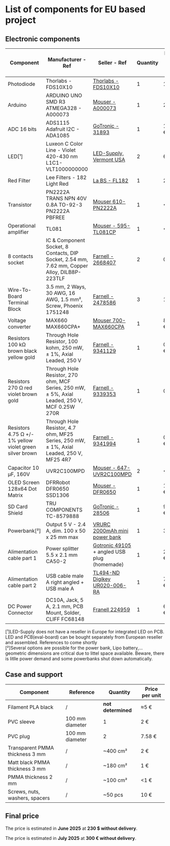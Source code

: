 # List of components for EU based project

## Electronic components

| Component | Manufacturer - Ref | Seller - Ref | Quantity | Price per unit (€) |
|-----------|---------------------|--------------|----------|--------------------|
| Photodiode | Thorlabs - FDS10X10 | [Thorlabs - FDS10X10](https://www.thorlabs.com/thorproduct.cfm?partnumber=FDS10X10) | 1 | 122 € |
| Arduino | ARDUINO UNO SMD R3 ATMEGA328 - A000073 | [Mouser - A000073](https://www.mouser.fr/ProductDetail/782-A000073) | 1 | 22 € |
| ADC 16 bits | ADS1115 Adafruit I2C - ADA1085 | [GoTronic - 31893](https://www.gotronic.fr/art-module-4-canaux-analogiques-i2c-ada1085-21114.htm) | 1 | 19.90 € |
| LED[¹] | Luxeon C Color Line - Violet 420-430 nm L1C1-VLT1000000000 | [LED-Supply, Vermont USA](https://www.ledsupply.com/leds/luxeon-c-color-leds) | 2 | 6 $ |
| Red Filter | Lee Filters - 182 Light Red | [La BS - FL182](https://www.la-bs.com/ArticleDetails.aspx?Code=FL182) | 1 | 20 € |
| Transistor | PN2222A TRANS NPN 40V 0.8A TO-92-3 PN2222A PBFREE | [Mouser 610-PN2222A](https://www.mouser.fr/ProductDetail/610-PN2222A) | 1 | <1 € |
| Operational amplifier | TL081 | [Mouser - 595-TL081CP](https://www.mouser.fr/ProductDetail/595-TL081CP) | 1 | <1 € |
| 8 contacts socket | IC & Component Socket, 8 Contacts, DIP Socket, 2.54 mm, 7.62 mm, Copper Alloy, DILB8P-223TLF | [ Farnell - 2668407 ](https://fr.farnell.com/en-FR/amphenol-icc-fci/dilb8p-223tlf/dip-socket-8pos-2row-2-54mm-th/dp/2668407) | 2 | 0.2 € |
| Wire-To-Board Terminal Block | 3.5 mm, 2 Ways, 30 AWG, 16 AWG, 1.5 mm², Screw, Phoenix 1751248 | [Farnell - 2478586](https://fr.farnell.com/en-FR/phoenix-contact/mkds-1-2-3-5/tb-wire-to-brd-2pos-16awg/dp/2478586) | 3 | 1.3 € |
| Voltage converter | MAX660 MAX660CPA+ | [Mouser 700-MAX660CPA](https://www.mouser.fr/ProductDetail/700-MAX660CPA) | 1 | 8.39 € |
| Resistors 100 kΩ brown black yellow gold | Through Hole Resistor, 100 kohm, 250 mW, ± 1%, Axial Leaded, 250 V| [Farnell - 9341129](https://fr.farnell.com/en-FR/multicomp-pro/mf25-100k/res-100k-1-0-25w-axial-metal-film/dp/9341129) | 1 | 0.10 € |
| Resistors 270 Ω red violet brown gold | Through Hole Resistor, 270 ohm, MCF Series, 250 mW, ± 5%, Axial Leaded, 250 V, MCF 0.25W 270R | [Farnell - 9339353](https://fr.farnell.com/en-FR/multicomp-pro/mcf-0-25w-270r/res-270r-5-250mw-axial-carbon/dp/9339353) | 1 | 0.04€ |
| Resistors 4.75 Ω +/- 1% yellow violet green silver brown | Through Hole Resistor, 4.7 ohm, MF25 Series, 250 mW, ± 1%, Axial Leaded, 250 V, MF25 4R7 | [Farnell - 9341994](https://fr.farnell.com/en-FR/multicomp-pro/mf25-4r7/res-4r7-1-250mw-axial-metal-film/dp/9341994) | 1 | 0.12 € |
| Capacitor 10 μF, 160V | UVR2C100MPD | [Mouser - 647-UVR2C100MPD](https://www.mouser.fr/ProductDetail/647-UVR2C100MPD) | 2 | <1€ |
| OLED Screen 128x64 Dot Matrix | DFRRobot DFR0650 SSD1306 | [Mouser - DFR0650](https://www.mouser.fr/ProductDetail/DFRobot/DFR0650?qs=vmHwEFxEFR9nN6dqGZZLUA%3D%3D) | 1 | 13.05 € |
| SD Card Shield | TRU COMPONENTS TC-8579888 | [GoTronic - 28506](https://www.gotronic.fr/art-module-carte-sd-gt126-28506.htm) | 1 | 9.49 € |
| Powerbank[²] | Output 5 V - 2.4 A, dim. 100 x 50 x 25 mm max | [VRURC 2000mAh mini power bank](https://www.amazon.fr/gp/product/B099F29H7Y?smid=A2BNE5LRDUXQ6R&th=1) | 1 | 30 € |
| Alimentation cable part 1 | Power splitter 5.5 x 2.1 mm CA50-2 | [Gotronic 49105](https://www.gotronic.fr/art-dedoubleur-d-alimentation-5-5-x-2-1-mm-ca50-2-24581.htm) + angled USB plug (homemade) | 1 | 2.65 € |
| Alimentation cable part 2 | USB cable male A right angled + USB male A | [TL494-ND Digikey UR020-006-RA](https://www.digikey.fr/fr/products/detail/eaton-tripp-lite/UR020-006-RA/4767696) | 1 | 7.85 € |
| DC Power Connector| DC10A, Jack, 5 A, 2.1 mm, PCB Mount, Solder, CLIFF FC68148  | [Franell 224959](https://fr.farnell.com/en-FR/cliff-electronic-components/fc68148/conn-dc-power-jack-2-1mm-5a-12v/dp/224959?CMP=GRHB-OCTOPART) | 1 | 6.57 € |


[¹]LED-Supply does not have a reseller in Europe for integrated LED on PCB. LED and PCB(eval-board) can be bought separately from European reseller and assembled. References to come shortly  
[²]Several options are possible for the power bank, Lipo battery,... geometric dimensions are critical due to littel space available. Beware, there is litlle power demand and some powerbanks shut down automatically.

## Case and support

| Component | Reference | Quantity | Price per unit |
|-----------|-----------|----------|----------------|
| Filament PLA black | / | **not determined** | ≈5 € |
| PVC sleeve | 100 mm diameter | 1 | 2 € |
| PVC plug | 100 mm diameter | 2 | 7.58 € |
| Transparent PMMA thickness 3 mm | / | ~400 cm² | 2 € |
| Matt black PMMA thickness 3 mm | / | ~180 cm² | 1 € |
| PMMA thickness 2 mm | / | ~100 cm² | <1 € |
| Screws, nuts, washers, spacers | / | ~50 pcs | 10 € |

## Final price

The price is estimated in **June 2025** at **230 $ without delivery**.

The price is estimated in **July 2025** at **300 € without delivery**.

